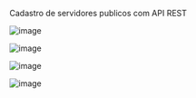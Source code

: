 Cadastro de servidores publicos com API REST

![image](https://github.com/user-attachments/assets/9d875d1e-7a88-4842-a477-8b0c214e4e30)

![image](https://github.com/user-attachments/assets/fe88c4a6-f836-408e-9c79-4c64264e1318)

![image](https://github.com/user-attachments/assets/affdbef8-847b-4470-832e-e23779f884d8)

![image](https://github.com/user-attachments/assets/ba07f62d-9441-4c50-8892-1f7b473b0952)



